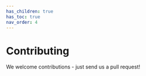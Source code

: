 ```yaml
---
has_children: true
has_toc: true
nav_order: 4
---
```


# Contributing

We welcome contributions - just send us a pull request!
